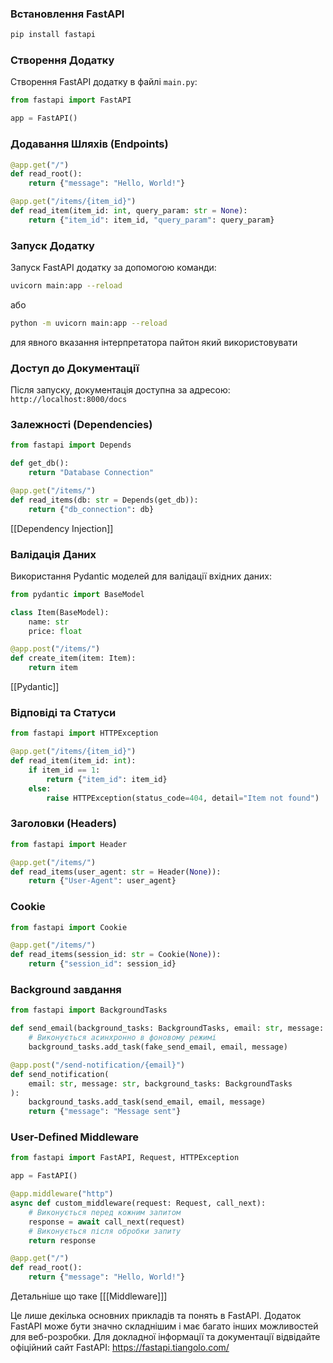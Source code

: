 
### Встановлення FastAPI
```bash
pip install fastapi
```

### Створення Додатку

Створення FastAPI додатку в файлі `main.py`:

```python
from fastapi import FastAPI

app = FastAPI()
```

### Додавання Шляхів (Endpoints)

```python
@app.get("/")
def read_root():
    return {"message": "Hello, World!"}

@app.get("/items/{item_id}")
def read_item(item_id: int, query_param: str = None):
    return {"item_id": item_id, "query_param": query_param}
```

### Запуск Додатку

Запуск FastAPI додатку за допомогою команди:

```bash
uvicorn main:app --reload
```

або
```bash
python -m uvicorn main:app --reload

```
 для явного вказання інтерпретатора пайтон який використовувати

### Доступ до Документації

Після запуску, документація доступна за адресою:
`http://localhost:8000/docs`

### Залежності (Dependencies)

```python
from fastapi import Depends

def get_db():
    return "Database Connection"

@app.get("/items/")
def read_items(db: str = Depends(get_db)):
    return {"db_connection": db}
```
[[Dependency Injection]]
### Валідація Даних

Використання Pydantic моделей для валідації вхідних даних:

```python
from pydantic import BaseModel

class Item(BaseModel):
    name: str
    price: float

@app.post("/items/")
def create_item(item: Item):
    return item
```
[[Pydantic]]
### Відповіді та Статуси

```python
from fastapi import HTTPException

@app.get("/items/{item_id}")
def read_item(item_id: int):
    if item_id == 1:
        return {"item_id": item_id}
    else:
        raise HTTPException(status_code=404, detail="Item not found")
```

### Заголовки (Headers)

```python
from fastapi import Header

@app.get("/items/")
def read_items(user_agent: str = Header(None)):
    return {"User-Agent": user_agent}
```

### Cookie

```python
from fastapi import Cookie

@app.get("/items/")
def read_items(session_id: str = Cookie(None)):
    return {"session_id": session_id}
```

###  Background завдання

```python
from fastapi import BackgroundTasks

def send_email(background_tasks: BackgroundTasks, email: str, message: str):
    # Виконується асинхронно в фоновому режимі
    background_tasks.add_task(fake_send_email, email, message)

@app.post("/send-notification/{email}")
def send_notification(
    email: str, message: str, background_tasks: BackgroundTasks
):
    background_tasks.add_task(send_email, email, message)
    return {"message": "Message sent"}
```

### User-Defined Middleware

```python
from fastapi import FastAPI, Request, HTTPException

app = FastAPI()

@app.middleware("http")
async def custom_middleware(request: Request, call_next):
    # Виконується перед кожним запитом
    response = await call_next(request)
    # Виконується після обробки запиту
    return response

@app.get("/")
def read_root():
    return {"message": "Hello, World!"}
```

Детальніше що таке [[[Middleware]]]

Це лише декілька основних прикладів та понять в FastAPI. Додаток FastAPI може бути значно складнішим і має багато інших можливостей для веб-розробки. Для докладної інформації та документації відвідайте офіційний сайт FastAPI: https://fastapi.tiangolo.com/

